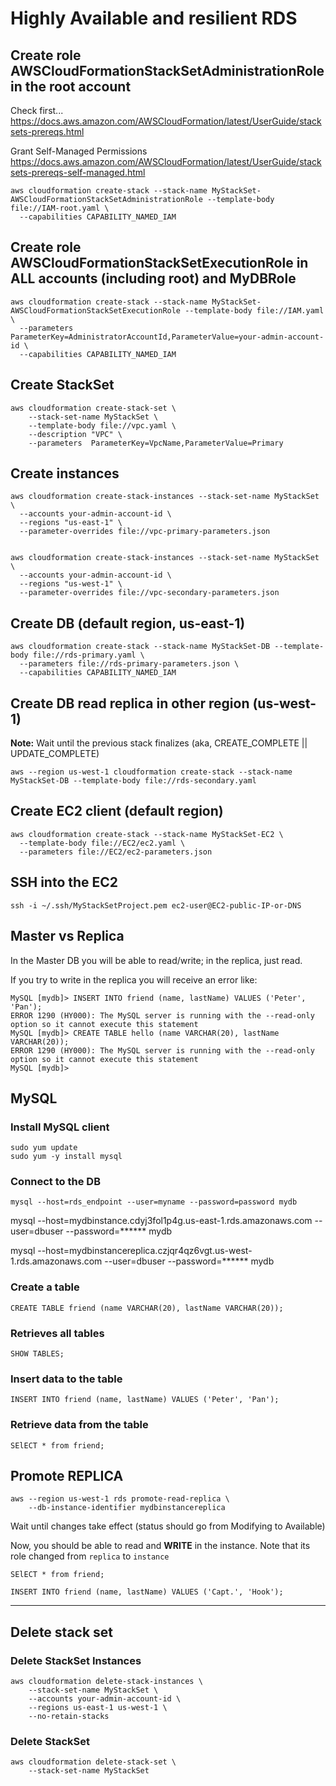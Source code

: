 
# Highly Available and resilient RDS


## Create role AWSCloudFormationStackSetAdministrationRole in the root account

Check first... https://docs.aws.amazon.com/AWSCloudFormation/latest/UserGuide/stacksets-prereqs.html

Grant Self-Managed Permissions
https://docs.aws.amazon.com/AWSCloudFormation/latest/UserGuide/stacksets-prereqs-self-managed.html

```shell
aws cloudformation create-stack --stack-name MyStackSet-AWSCloudFormationStackSetAdministrationRole --template-body file://IAM-root.yaml \
  --capabilities CAPABILITY_NAMED_IAM
```

## Create role AWSCloudFormationStackSetExecutionRole in ALL accounts (including root) and MyDBRole

```shell
aws cloudformation create-stack --stack-name MyStackSet-AWSCloudFormationStackSetExecutionRole --template-body file://IAM.yaml \
  --parameters  ParameterKey=AdministratorAccountId,ParameterValue=your-admin-account-id \
  --capabilities CAPABILITY_NAMED_IAM
```

## Create StackSet

```shell
aws cloudformation create-stack-set \
    --stack-set-name MyStackSet \
    --template-body file://vpc.yaml \
    --description "VPC" \
    --parameters  ParameterKey=VpcName,ParameterValue=Primary
```

## Create instances

```shell
aws cloudformation create-stack-instances --stack-set-name MyStackSet \
  --accounts your-admin-account-id \
  --regions "us-east-1" \
  --parameter-overrides file://vpc-primary-parameters.json


aws cloudformation create-stack-instances --stack-set-name MyStackSet \
  --accounts your-admin-account-id \
  --regions "us-west-1" \
  --parameter-overrides file://vpc-secondary-parameters.json
```

## Create DB (default region, us-east-1)

```shell
aws cloudformation create-stack --stack-name MyStackSet-DB --template-body file://rds-primary.yaml \
  --parameters file://rds-primary-parameters.json \
  --capabilities CAPABILITY_NAMED_IAM
```

## Create DB read replica in other region (us-west-1)

**Note:** Wait until the previous stack finalizes (aka, CREATE_COMPLETE || UPDATE_COMPLETE)

```shell
aws --region us-west-1 cloudformation create-stack --stack-name MyStackSet-DB --template-body file://rds-secondary.yaml
```

## Create EC2 client (default region)

```shell
aws cloudformation create-stack --stack-name MyStackSet-EC2 \
  --template-body file://EC2/ec2.yaml \
  --parameters file://EC2/ec2-parameters.json
```

## SSH into the EC2

```shell
ssh -i ~/.ssh/MyStackSetProject.pem ec2-user@EC2-public-IP-or-DNS
```

## Master vs Replica

In the Master DB you will be able to read/write; in the replica, just read. 

If you try to write in the replica you will receive an error like:
```shell
MySQL [mydb]> INSERT INTO friend (name, lastName) VALUES ('Peter', 'Pan');
ERROR 1290 (HY000): The MySQL server is running with the --read-only option so it cannot execute this statement
MySQL [mydb]> CREATE TABLE hello (name VARCHAR(20), lastName VARCHAR(20));
ERROR 1290 (HY000): The MySQL server is running with the --read-only option so it cannot execute this statement
MySQL [mydb]>
```

## MySQL

### Install MySQL client

```shell
sudo yum update
sudo yum -y install mysql
```

### Connect to the DB

```shell
mysql --host=rds_endpoint --user=myname --password=password mydb
```

mysql --host=mydbinstance.cdyj3fol1p4g.us-east-1.rds.amazonaws.com --user=dbuser --password=****** mydb


mysql --host=mydbinstancereplica.czjqr4qz6vgt.us-west-1.rds.amazonaws.com --user=dbuser --password=****** mydb

### Create a table

```shell
CREATE TABLE friend (name VARCHAR(20), lastName VARCHAR(20));
```

### Retrieves all tables

```shell
SHOW TABLES;
```

### Insert data to the table

```shell
INSERT INTO friend (name, lastName) VALUES ('Peter', 'Pan');
```

### Retrieve data from the table

```shell
SElECT * from friend;
```

## Promote REPLICA 

```shell
aws --region us-west-1 rds promote-read-replica \
    --db-instance-identifier mydbinstancereplica
``` 

Wait until changes take effect (status should go from Modifying to Available)

Now, you should be able to read and **WRITE** in the instance.
Note that its role changed from `replica` to `instance`

```shell
SElECT * from friend;

INSERT INTO friend (name, lastName) VALUES ('Capt.', 'Hook');
```

---

## Delete stack set

### Delete StackSet Instances 
```shell
aws cloudformation delete-stack-instances \
    --stack-set-name MyStackSet \
    --accounts your-admin-account-id \
    --regions us-east-1 us-west-1 \
    --no-retain-stacks
```

### Delete StackSet 

```shell
aws cloudformation delete-stack-set \
    --stack-set-name MyStackSet
```